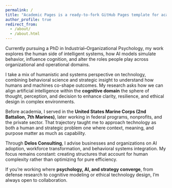 ```yaml
---
permalink: /
title: "Academic Pages is a ready-to-fork GitHub Pages template for academic personal websites"
author_profile: true
redirect_from: 
  - /about/
  - /about.html
---
```


Currently pursuing a PhD in Industrial–Organizational Psychology, my work explores the human side of intelligent systems, how AI models simulate behavior, influence cognition, and alter the roles people play across organizational and operational domains.

I take a mix of humanistic and systems perspective on technology, combining behavioral science and strategic insight to understand how humans and machines co-shape outcomes. My research asks how we can align artificial intelligence within the **cognitive domain** the sphere of thought, perception, and decision to enhance clarity, resilience, and ethical design in complex environments.

Before academia, I served in the **United States Marine Corps (2nd Battalion, 7th Marines)**, later working in federal programs, nonprofits, and the private sector. That trajectory taught me to approach technology as both a human and strategic problem one where context, meaning, and purpose matter as much as capability.

Through **Delos Consulting**, I advise businesses and organizations on AI adoption, workforce transformation, and behavioral systems integration. My focus remains constant: creating structures that account for human complexity rather than optimizing for pure efficiency.

If you’re working where **psychology, AI, and strategy converge**, from defense research to cognitive modeling or ethical technology design, I’m always open to collaboration.


